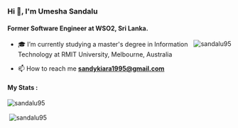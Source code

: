 <h3>Hi 👋, I'm Umesha Sandalu</h3>
<h4>Former Software Engineer at WSO2, Sri Lanka.</h4>

<p><img align="right" src="https://github.com/sandalu95/sandalu95/blob/main/animation_500_kxa883sd.gif" alt="sandalu95" /></p>


- 🎓 I’m currently studying a master's degree in Information Technology at RMIT University, Melbourne, Australia

- 📫 How to reach me **sandykiara1995@gmail.com**

<h4>My Stats :</h4>
<p><img align="center"
    src="https://github-readme-stats.vercel.app/api/top-langs?username=sandalu95&show_icons=true&locale=en&layout=compact"
    alt="sandalu95" 
    theme="light"/></p>

<p>&nbsp;<img align="center" src="https://github-readme-stats.vercel.app/api?username=sandalu95&count_private=true&show_icons=true&include_all_commits=true&theme=light"
    alt="sandalu95" /></p>
